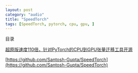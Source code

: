 ```yaml
---
layout: post
category: "audio"
title: "SpeedTorch"
tags: [SpeedTorch, pytorch, cpu, gpu, ]
---
```


目录

<!-- TOC -->


<!-- /TOC -->

[超原版速度110倍，针对PyTorch的CPU到GPU张量迁移工具开源](https://mp.weixin.qq.com/s/NupSd4e01cvQ3CRnjy1npw)

[https://github.com/Santosh-Gupta/SpeedTorch](https://github.com/Santosh-Gupta/SpeedTorch)
